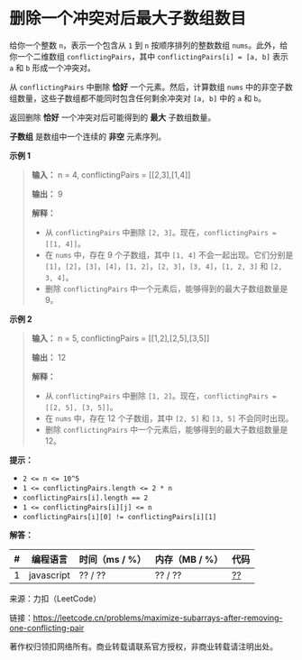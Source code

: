# 删除一个冲突对后最大子数组数目

给你一个整数 `n`，表示一个包含从 `1` 到 `n` 按顺序排列的整数数组 `nums`。此外，给你一个二维数组 `conflictingPairs`，其中 `conflictingPairs[i] = [a, b]` 表示 `a` 和 `b` 形成一个冲突对。

从 `conflictingPairs` 中删除 **恰好** 一个元素。然后，计算数组 `nums` 中的非空子数组数量，这些子数组都不能同时包含任何剩余冲突对 `[a, b]` 中的 `a` 和 `b`。

返回删除 **恰好** 一个冲突对后可能得到的 **最大** 子数组数量。

**子数组** 是数组中一个连续的 **非空** 元素序列。

**示例 1**

> **输入：** n = 4, conflictingPairs = [[2,3],[1,4]]
> 
> **输出：** 9
> 
> **解释：**
> 
> - 从 `conflictingPairs` 中删除 `[2, 3]`。现在，`conflictingPairs = [[1, 4]]`。
> - 在 `nums` 中，存在 9 个子数组，其中 `[1, 4]` 不会一起出现。它们分别是 `[1]`，`[2]`，`[3]`，`[4]`，`[1, 2]`，`[2, 3]`，`[3, 4]`，`[1, 2, 3]` 和 `[2, 3, 4]`。
> - 删除 `conflictingPairs` 中一个元素后，能够得到的最大子数组数量是 9。

**示例 2**

> **输入：** n = 5, conflictingPairs = [[1,2],[2,5],[3,5]]
> 
> **输出：** 12
> 
> **解释：**
> 
> - 从 `conflictingPairs` 中删除 `[1, 2]`。现在，`conflictingPairs = [[2, 5], [3, 5]]`。
> - 在 `nums` 中，存在 12 个子数组，其中 `[2, 5]` 和 `[3, 5]` 不会同时出现。
> - 删除 `conflictingPairs` 中一个元素后，能够得到的最大子数组数量是 12。

**提示：**

- `2 <= n <= 10^5`
- `1 <= conflictingPairs.length <= 2 * n`
- `conflictingPairs[i].length == 2`
- `1 <= conflictingPairs[i][j] <= n`
- `conflictingPairs[i][0] != conflictingPairs[i][1]`

**解答：**

**#**|**编程语言**|**时间（ms / %）**|**内存（MB / %）**|**代码**
------|----------|-----------------|----------------|--------
1|javascript|?? / ??|?? / ??|[??](./javascript/ac_v1.js)

来源：力扣（LeetCode）

链接：https://leetcode.cn/problems/maximize-subarrays-after-removing-one-conflicting-pair

著作权归领扣网络所有。商业转载请联系官方授权，非商业转载请注明出处。
